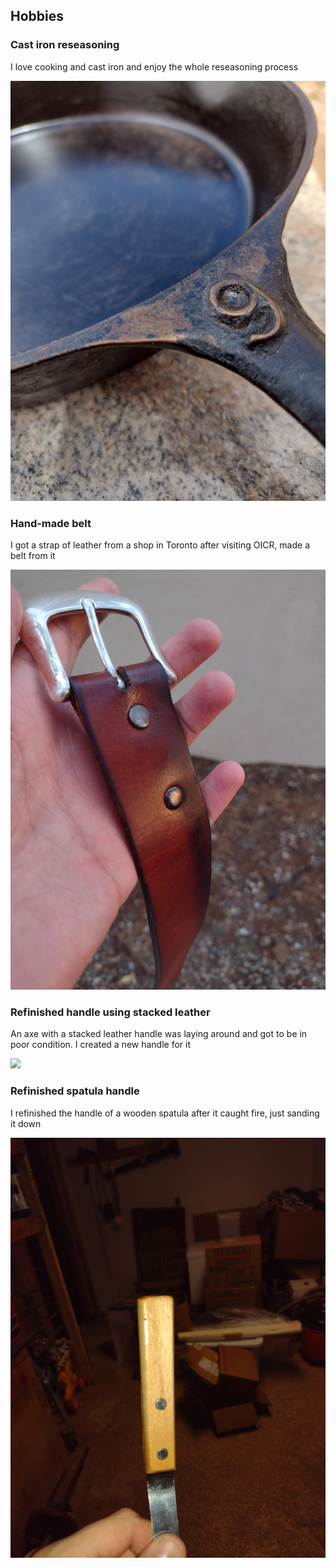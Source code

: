 ## Hobbies

### Cast iron reseasoning

I love cooking and cast iron and enjoy the whole reseasoning process

![](/hobbies/castiron.jpg)

### Hand-made belt

I got a strap of leather from a shop in Toronto after visiting OICR, made a belt
from it

![](/hobbies/belt.jpg)

### Refinished handle using stacked leather

An axe with a stacked leather handle was laying around and got to be in poor
condition. I created a new handle for it

![](/hobbies/axe.jpg)

### Refinished spatula handle

I refinished the handle of a wooden spatula after it caught fire, just sanding
it down

![](/hobbies/handle.jpg)
